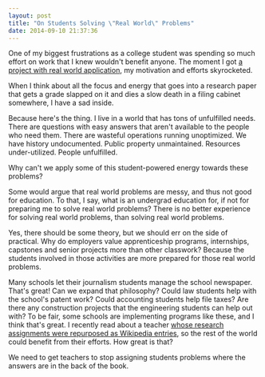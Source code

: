 ```yaml
---
layout: post
title: "On Students Solving \"Real World\" Problems"
date: 2014-09-10 21:37:36
---
```


One of my biggest frustrations as a college student was spending so much effort on work that I knew wouldn't benefit anyone. The moment I got [a project with real world application][1], my motivation and efforts skyrocketed. 

 [1]: http://www.bryanbraun.com/2012/04/08/climbing-walls-batman

When I think about all the focus and energy that goes into a research paper that gets a grade slapped on it and dies a slow death in a filing cabinet somewhere, I have a sad inside.

Because here's the thing. I live in a world that has tons of unfulfilled needs. There are questions with easy answers that aren't available to the people who need them. There are wasteful operations running unoptimized. We have history undocumented. Public property unmaintained. Resources under-utilized. People unfulfilled.

Why can't we apply some of this student-powered energy towards these problems?

Some would argue that real world problems are messy, and thus not good for education. To that, I say, what is an undergrad education for, if not for preparing me to solve real world problems? There is no better experience for solving real world problems, than solving real world problems.

Yes, there should be some theory, but we should err on the side of practical. Why do employers value apprenticeship programs, internships, capstones and senior projects more than other classwork? Because the students involved in those activities are more prepared for those real world problems.

Many schools let their journalism students manage the school newspaper. That's great! Can we expand that philosophy? Could law students help with the school's patent work? Could accounting students help file taxes? Are there any construction projects that the engineering students can help out with? To be fair, some schools are implementing programs like these, and I think that's great. I recently read about a teacher [whose research assignments were repurposed as Wikipedia entries][2], so the rest of the world could benefit from their efforts. How great is that?

 [2]: https://blog.wikimedia.org/2014/08/18/wikipedia-in-the-classroom-empowering-students-in-the-digital-age/

We need to get teachers to stop assigning students problems where the answers are in the back of the book.
